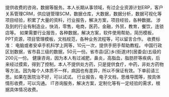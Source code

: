 提供收费的咨询，数据等服务。本人长期从事领域，有过企业资源计划ERP，客户关系管理CRM，供应链管理SCM，数据仓库，大数据，数据分析，数据可视化等项目经验，积累了大量的资料，行业报告，解决方案，项目经验，各种数据。
涉及到的行业有制造业，快消，零售，电商，医药，金融，外贸，教育，餐饮，连锁店等。
如果需要行业报告，各种数据，解决方案，软件使用帮助，简历模板，PPT资源，项目管理模板，文档规范，各种业务流程等，可以留言合作。
收费标准：
    电脑或者安卓手机科学上网等，10元一次，提供手把手帮助教程。
    中国行政区划数据，省市县三级的数据，50元一份。省市县(区)乡(街道)村(居委会)五级的200元一份。
    健康咨询，因为本人有过减肥，鼻炎，高脂血，脂肪肝等疾病，后来经过摸索，得到了控制，本人不提供处方药，只是提供食疗，中药，非处方药物等方法。因为每个人体质不一样，病因也有差异，所以不保证有效。下单前请三思。如果在医院治不好，可以试试。
    行业报告，电子文档，思维导图等，按具体情形收费，可以沟通。
    IT咨询服务，解决方案，定制化等有一定经验的需求，根据具体情况收费。
